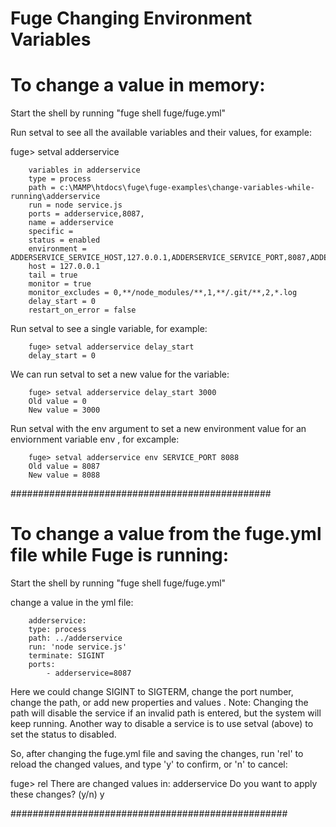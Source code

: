 
# Fuge Changing Environment Variables

# To change a value in memory:


Start the shell by running "fuge shell fuge/fuge.yml"


Run setval <process> to see all the available variables and their values, for example:

fuge> setval adderservice

        variables in adderservice
        type = process
        path = c:\MAMP\htdocs\fuge\fuge-examples\change-variables-while-running\adderservice
        run = node service.js
        ports = adderservice,8087,
        name = adderservice
        specific =
        status = enabled
        environment = ADDERSERVICE_SERVICE_HOST,127.0.0.1,ADDERSERVICE_SERVICE_PORT,8087,ADDERSERVICE_PORT,tcp://127.0.0.1:8087,ADDERSERVICE_PORT_8087_TCP,tcp://127.0.0.1:8087,ADDERSERVICE_PORT_8087_TCP_PROTO,tcp,ADDERSERVICE_PORT_8087_TCP_PORT,8087,ADDERSERVICE_PORT_8087_TCP_ADDR,127.0.0.1,WEBAPP_SERVICE_HOST,127.0.0.1,WEBAPP_SERVICE_PORT,3006,WEBAPP_PORT,tcp://127.0.0.1:3006,WEBAPP_PORT_3006_TCP,tcp://127.0.0.1:3006,WEBAPP_PORT_3006_TCP_PROTO,tcp,WEBAPP_PORT_3006_TCP_PORT,3006,WEBAPP_PORT_3006_TCP_ADDR,127.0.0.1,SERVICE_HOST,127.0.0.1,SERVICE_PORT,8087
        host = 127.0.0.1
        tail = true
        monitor = true
        monitor_excludes = 0,**/node_modules/**,1,**/.git/**,2,*.log
        delay_start = 0
        restart_on_error = false


Run setval <process> <variable> to see a single variable, for example:

        fuge> setval adderservice delay_start
        delay_start = 0

We can run setval <process> <variable> <value> to set a new value for the variable:

        fuge> setval adderservice delay_start 3000
        Old value = 0
        New value = 3000

Run setval with the env argument to set a new environment value for an enviornment variable <process> env <variable> <value> , for excample:

        fuge> setval adderservice env SERVICE_PORT 8088
        Old value = 8087
        New value = 8088


###############################################


# To change a value from the fuge.yml file while Fuge is running:


Start the shell by running "fuge shell fuge/fuge.yml"

change a value in the yml file:

        adderservice:
        type: process
        path: ../adderservice
        run: 'node service.js'
        terminate: SIGINT
        ports:
            - adderservice=8087

Here we could change SIGINT to SIGTERM, change the port number, change the path, or add new properties and values .
Note: Changing the path will disable the service if an invalid path is entered, but the system will keep running. Another way to disable a service is to use setval (above) to set the status to disabled.


 So, after changing the fuge.yml file and saving the changes, run 'rel' to reload the changed values, and type 'y' to confirm, or 'n' to cancel:

fuge> rel
There are changed values in:  adderservice
Do you want to apply these changes? (y/n)
y


##################################################

























